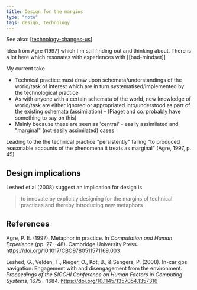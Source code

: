 ```yaml
---
title: Design for the margins
type: "note"
tags: design, technology
---
```


See also: [[technology-changes-us]]

Idea from Agre (1997) which I'm still finding out and thinking about. There is a lot here which resonates with experiences with [[bad-mindset]]

My current take

- Technical practice must draw upon schemata/understandings of the world/task of interest which are in turn systematised/implemented by the technological practice
- As with anyone with a certain schemata of the world, new knowledge of world/task are either ignored or appropriated into/understood as part of the existing schemata (assimilation) - (Piaget and co. probably have something to say on this) 
- Mainly because these are seen as 'central' - easily assimilated and "marginal" (not easily assimilated) cases 

Leading to the the technical practice "persistently" failing "to produced reasonable accounts of the phenomena it treats as marginal" (Agre, 1997, p. 45)

## Design implications

Leshed et al (2008) suggest an implication for design is 

> to innovate by explicitly designing for the margins of technical practices and thereby introducing new metaphors

## References

Agre, P. E. (1997). Metaphor in practice. In *Computation and Human Experience* (pp. 27--48). Cambridge University Press. <https://doi.org/10.1017/CBO9780511571169.003>

Leshed, G., Velden, T., Rieger, O., Kot, B., & Sengers, P. (2008). In-car gps navigation: Engagement with and disengagement from the environment. *Proceedings of the SIGCHI Conference on Human Factors in Computing Systems*, 1675--1684. <https://doi.org/10.1145/1357054.1357316>


[//begin]: # "Autogenerated link references for markdown compatibility"
[technology-changes-us]: technology-changes-us "Technology Changes us"
[bad]: ../../CASA/bad "BAD - Bricolage Affordances Distribution"
[//end]: # "Autogenerated link references"